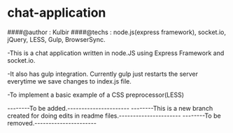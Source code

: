 # chat-application
####@author    :  Kulbir
####@techs	    :  node.js(express framework), socket.io, jQuery, LESS, Gulp, BrowserSync.

-This is a chat application written in node.JS using Express Framework and socket.io. 

-It also has gulp integration. Currently gulp just restarts the server everytime we save changes to index.js file.
           
-To implement a basic example of a  CSS preprocessor(LESS)

--------To be added.----------------------
--------This is a new branch created for doing edits in readme files.----------------------
--------To be removed.----------------------
